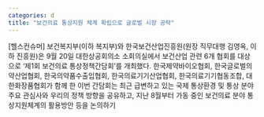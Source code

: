 ```yaml
---
categories: d
title: "보건의료 통상지원 체계 확립으로 글로벌 시장 공략"
---
```

[헬스컨슈머] 보건복지부(이하 복지부)와 한국보건산업진흥원(원장 직무대행 김영옥, 이하 진흥원)은 9월 20일 대한상공회의소 소회의실에서 보건산업 관련 6개 협회를 대상으로 ‘제1회 보건의료 통상정책간담회’를 개최했다. 한국제약바이오협회, 한국글로벌의약산업협회, 한국의약품수출입협회, 한국의료기기산업협회, 한국의료기기협동조합, 대한화장품협회가 함께 한 이번 간담회는 최근 급변하고 있는 국제 통상환경 및 통상 분야 주요 관심사와 우리의 정책 방향을 공유하고, 지난 8월부터 가동 중인 보건의료 분야 통상지원체계의 활용방안 등을 논의하기